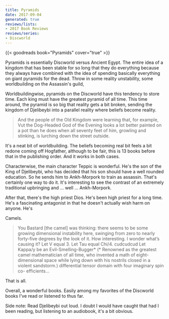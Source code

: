 ```yaml
---
title: Pyramids
date: 2017-09-04
generated: true
reviews/lists:
- 2017 Book Reviews
reviews/series:
- Discworld
---
```

{{< goodreads book="Pyramids" cover="true" >}}

Pyramids is essentially Discworld versus Ancient Egypt. The entire idea of a kingdom that has been stable for so long that they do everything because they always have combined with the idea of spending basically everything on giant pyramids for the dead. Throw in some reality unstability, some worldbuilding on the Assassin's guild,  

Worldbuildingwise, pyramids on the Discworld have this tendency to store time. Each king must have the greatest pyramid of all time. This time around, the pyramid is so big that reality gets a bit broken, sending the kingdom of Djelibeybi into a parallel reality where beliefs become reality.  

<!--more-->

> And the people of the Old Kingdom were learning that, for example, Vut the Dog-Headed God of the Evening looks a lot better painted on a pot than he does when all seventy feet of him, growling and stinking, is lurching down the street outside.

It's a neat bit of worldbuilding. The beliefs becoming real bit feels a bit redone coming off Hogfather, although to be fair, this is 13 books before that in the publishing order. And it works in both cases.  

Characterwise, the main character Teppic is wonderful. He's the son of the King of Djelibeybi, who has decided that his son should have a well rounded education. So he sends him to Ankh-Morpork to train as assassin. That's certainly one way to do it. It's interesting to see the contrast of an extremely traditional upbringing and ... well ... Ankh-Morpork.  

After that, there's the high priest Dios. He's been high priest for a long time. He's a fascinating antagonist in that he doesn't actually wish harm on anyone. He's  

Camels.  

> You Bastard [the camel] was thinking: there seems to be some growing dimensional instability here, swinging from zero to nearly forty-five degrees by the look of it. How interesting. I wonder what’s causing it? Let V equal 3. Let Tau equal Chi/4. cudcudcud Let Kappa/y be an Evil-Smelling-Bugger* (* Renowned as the greatest camel mathematician of all time, who invented a math of eight-dimensional space while lying down with his nostrils closed in a violent sandstorm.) differential tensor domain with four imaginary spin co- efficients...

That is all.  

Overall, a wonderful books. Easily among my favorites of the Discworld books I've read or listened to thus far.  

Side note: Read Djelibeybi out loud. I doubt I would have caught that had I been reading, but listening to an audiobook, it's a bit obvious.


